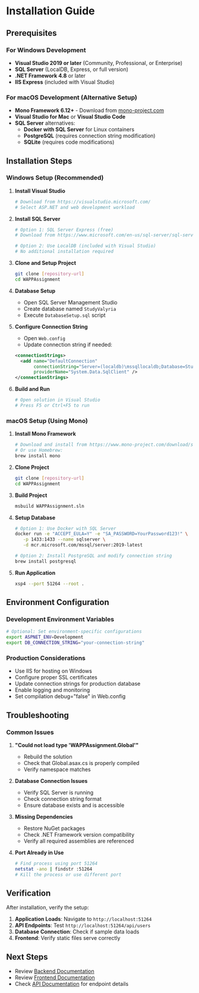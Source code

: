 # Installation Guide

## Prerequisites

### For Windows Development
- **Visual Studio 2019 or later** (Community, Professional, or Enterprise)
- **SQL Server** (LocalDB, Express, or full version)
- **.NET Framework 4.8** or later
- **IIS Express** (included with Visual Studio)

### For macOS Development (Alternative Setup)
- **Mono Framework 6.12+** - Download from [mono-project.com](https://www.mono-project.com/download/stable/)
- **Visual Studio for Mac** or **Visual Studio Code**
- **SQL Server** alternatives:
  - **Docker with SQL Server** for Linux containers
  - **PostgreSQL** (requires connection string modification)
  - **SQLite** (requires code modifications)

## Installation Steps

### Windows Setup (Recommended)

1. **Install Visual Studio**
   ```bash
   # Download from https://visualstudio.microsoft.com/
   # Select ASP.NET and web development workload
   ```

2. **Install SQL Server**
   ```bash
   # Option 1: SQL Server Express (free)
   # Download from https://www.microsoft.com/en-us/sql-server/sql-server-downloads
   
   # Option 2: Use LocalDB (included with Visual Studio)
   # No additional installation required
   ```

3. **Clone and Setup Project**
   ```bash
   git clone [repository-url]
   cd WAPPAssignment
   ```

4. **Database Setup**
   - Open SQL Server Management Studio
   - Create database named `StudyValyria`
   - Execute `DatabaseSetup.sql` script

5. **Configure Connection String**
   - Open `Web.config`
   - Update connection string if needed:
   ```xml
   <connectionStrings>
     <add name="DefaultConnection" 
          connectionString="Server=(localdb)\mssqllocaldb;Database=StudyValyria;Trusted_Connection=True;" 
          providerName="System.Data.SqlClient" />
   </connectionStrings>
   ```

6. **Build and Run**
   ```bash
   # Open solution in Visual Studio
   # Press F5 or Ctrl+F5 to run
   ```

### macOS Setup (Using Mono)

1. **Install Mono Framework**
   ```bash
   # Download and install from https://www.mono-project.com/download/stable/
   # Or use Homebrew:
   brew install mono
   ```

2. **Clone Project**
   ```bash
   git clone [repository-url]
   cd WAPPAssignment
   ```

3. **Build Project**
   ```bash
   msbuild WAPPAssignment.sln
   ```

4. **Setup Database**
   ```bash
   # Option 1: Use Docker with SQL Server
   docker run -e "ACCEPT_EULA=Y" -e "SA_PASSWORD=YourPassword123!" \
      -p 1433:1433 --name sqlserver \
      -d mcr.microsoft.com/mssql/server:2019-latest
   
   # Option 2: Install PostgreSQL and modify connection string
   brew install postgresql
   ```

5. **Run Application**
   ```bash
   xsp4 --port 51264 --root .
   ```

## Environment Configuration

### Development Environment Variables
```bash
# Optional: Set environment-specific configurations
export ASPNET_ENV=Development
export DB_CONNECTION_STRING="your-connection-string"
```

### Production Considerations
- Use IIS for hosting on Windows
- Configure proper SSL certificates
- Update connection strings for production database
- Enable logging and monitoring
- Set compilation debug="false" in Web.config

## Troubleshooting

### Common Issues

1. **"Could not load type 'WAPPAssignment.Global'"**
   - Rebuild the solution
   - Check that Global.asax.cs is properly compiled
   - Verify namespace matches

2. **Database Connection Issues**
   - Verify SQL Server is running
   - Check connection string format
   - Ensure database exists and is accessible

3. **Missing Dependencies**
   - Restore NuGet packages
   - Check .NET Framework version compatibility
   - Verify all required assemblies are referenced

4. **Port Already in Use**
   ```bash
   # Find process using port 51264
   netstat -ano | findstr :51264
   # Kill the process or use different port
   ```

## Verification

After installation, verify the setup:

1. **Application Loads**: Navigate to `http://localhost:51264`
2. **API Endpoints**: Test `http://localhost:51264/api/users`
3. **Database Connection**: Check if sample data loads
4. **Frontend**: Verify static files serve correctly

## Next Steps

- Review [Backend Documentation](BACKEND.md)
- Review [Frontend Documentation](FRONTEND.md)
- Check [API Documentation](API.md) for endpoint details